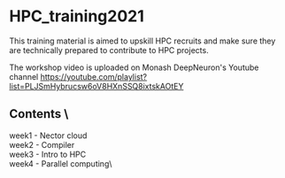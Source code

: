 # HPC_training2021
This training material is aimed to upskill HPC recruits and make sure they are technically prepared to contribute to HPC projects. 

The workshop video is uploaded on Monash DeepNeuron's Youtube channel
<https://youtube.com/playlist?list=PLJSmHybrucsw6oV8HXnSSQ8ixtskAOtEY>

## Contents \
week1 - Nector cloud\
week2 - Compiler\
week3 - Intro to HPC\
week4 - Parallel computing\
